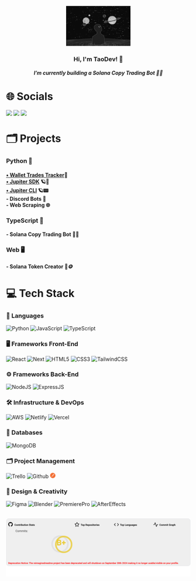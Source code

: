 <div align="center">
    <img src="https://github.com/0xTaoDev/0xTaoDev/blob/main/banner_github1.gif?raw=true" width="35%">
</div>

<div align="center">
    
### **Hi, I'm TaoDev!** 👋 
    
##### I’m currently building a Solana Copy Trading Bot 🤖💱

</div>


# 🌐 Socials
<a href="https://discord.gg/QxwPGcXDp7" target="_blank"><img src="https://www.freepnglogos.com/uploads/discord-logo-png/anthrocon-twitter-quot-discord-user-wanna-21.png" width="4%"/></a>
<a href="https://twitter.com/0xTaoDev" target="_blank"><img src="https://www.freepnglogos.com/uploads/twitter-logo-png/twitter-logo-vector-png-clipart-1.png" width="4%"/></a>
<a href="https://t.me/+kBRGoV2v6l5lMGZk" target="_blank"><img src="https://www.freepnglogos.com/download/21803" width="4%"/></a>

# 🗂️ Projects
### Python 🐍
#### **[• Wallet Trades Tracker](https://github.com/0xTaoDev/Wallet-Trades-Tracker)🔎<br>[• Jupiter SDK](https://github.com/0xTaoDev/jupiter-python-sdk) 🪐🧰<br>[• Jupiter CLI](https://github.com/0xTaoDev/jupiter-python-cli) 🪐📟**<br>- Discord Bots 👾<br>- Web Scraping 🌐
### TypeScript 🦖
#### - Solana Copy Trading Bot 🤖💱
### Web 🖥️
#### - Solana Token Creator 🤖🪙

# 💻 Tech Stack
### 🔧 Languages
![Python](https://img.shields.io/badge/Python-3776AB?style=for-the-badge&logo=python&logoColor=white)
![JavaScript](https://img.shields.io/badge/JavaScript-F7DF1E?style=for-the-badge&logo=javascript&logoColor=black)
![TypeScript](https://img.shields.io/badge/TypeScript-007ACC?style=for-the-badge&logo=typescript&logoColor=white)

### 🖥️ Frameworks Front-End
![React](https://img.shields.io/badge/React-20232A?style=for-the-badge&logo=react&logoColor=61DAFB)
![Next](https://camo.githubusercontent.com/d4ff95c6c85e810b4acfe5dbf01bf2b44680cf75945b21a7e5438c87b473f2c6/68747470733a2f2f696d672e736869656c64732e696f2f62616467652f4e6578742d626c61636b3f7374796c653d666f722d7468652d6261646765266c6f676f3d6e6578742e6a73266c6f676f436f6c6f723d7768697465)
![HTML5](https://camo.githubusercontent.com/d4d9d935f85b68223a3514c6a889ea3ed6a77afb5f560c05baa1a1b168077830/68747470733a2f2f696d672e736869656c64732e696f2f62616467652f68746d6c352d2532334533344632362e7376673f7374796c653d666f722d7468652d6261646765266c6f676f3d68746d6c35266c6f676f436f6c6f723d7768697465)
![CSS3](https://camo.githubusercontent.com/930c71eac967cc5cec61c0aa08ba3719f9cb68e28cdffa63b28b0a31be1663b4/68747470733a2f2f696d672e736869656c64732e696f2f62616467652f637373332d2532333135373242362e7376673f7374796c653d666f722d7468652d6261646765266c6f676f3d63737333266c6f676f436f6c6f723d7768697465)
![TailwindCSS](https://img.shields.io/badge/Tailwind_CSS-38B2AC?style=for-the-badge&logo=tailwind-css&logoColor=white)

### ⚙️ Frameworks Back-End
![NodeJS](https://img.shields.io/badge/Node.js-43853D?style=for-the-badge&logo=node.js&logoColor=white)
![ExpressJS](https://camo.githubusercontent.com/e01b1cfdcc52e26519db194c2a7b4b93eafe7a614a0dab69cfe967864a8f1119/68747470733a2f2f696d672e736869656c64732e696f2f62616467652f657870726573732e6a732d2532333430346435392e7376673f7374796c653d666f722d7468652d6261646765266c6f676f3d65787072657373266c6f676f436f6c6f723d253233363144414642)

### 🛠️ Infrastructure & DevOps
![AWS](https://img.shields.io/badge/Amazon_AWS-232F3E?style=for-the-badge&logo=amazon-aws&logoColor=white)
![Netlify](https://img.shields.io/badge/Netlify-00C7B7?style=for-the-badge&logo=netlify&logoColor=white)
![Vercel](https://img.shields.io/badge/Vercel-000000?style=for-the-badge&logo=vercel&logoColor=white)

### 💾 Databases
![MongoDB](https://img.shields.io/badge/MongoDB-4EA94B?style=for-the-badge&logo=mongodb&logoColor=white)

### 🗂️ Project Management
![Trello](https://img.shields.io/badge/Trello-0052CC?style=for-the-badge&logo=trello&logoColor=white)
![Github](https://img.shields.io/badge/GitHub-100000?style=for-the-badge&logo=github&logoColor=white)
<img src="https://github.com/devicons/devicon/blob/master/icons/postman/postman-original.svg" width="3%"/>

### 🎨 Design & Creativity
![Figma](https://img.shields.io/badge/Figma-F24E1E?style=for-the-badge&logo=figma&logoColor=white)
![Blender](https://img.shields.io/badge/blender-%23F5792A.svg?style=for-the-badge&logo=blender&logoColor=white)
![PremierePro](https://img.shields.io/badge/Adobe%20Premiere%20Pro-9999FF?style=for-the-badge&logo=Adobe%20Premiere%20Pro&logoColor=white)
![AfterEffects](https://img.shields.io/badge/Adobe%20after%20affects-CF96FD?style=for-the-badge&logo=Adobe%20after%20effects&logoColor=393665)

<br>
<div align="center">
    <img src="https://github.com/0xTaoDev/0xTaoDev/blob/main/github_stats.svg?raw=true">
</div>
